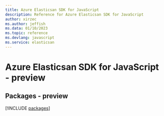 ```yaml
---
title: Azure Elasticsan SDK for JavaScript
description: Reference for Azure Elasticsan SDK for JavaScript
author: xirzec
ms.author: jeffish
ms.data: 01/10/2023
ms.topic: reference
ms.devlang: javascript
ms.service: elasticsan
---
```

# Azure Elasticsan SDK for JavaScript - preview
## Packages - preview
[!INCLUDE [packages](elasticsan-index.md)]